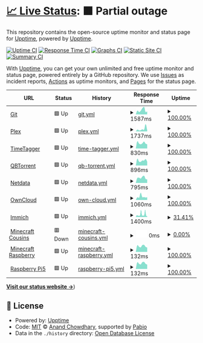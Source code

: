 # [📈 Live Status](https://appellet.github.io): <!--live status--> **🟧 Partial outage**

This repository contains the open-source uptime monitor and status page for [Upptime](https://upptime.js.org), powered by [Upptime](https://github.com/upptime/upptime).

[![Uptime CI](https://github.com/appellet/upptime/workflows/Uptime%20CI/badge.svg)](https://github.com/appellet/upptime/actions?query=workflow%3A%22Uptime+CI%22)
[![Response Time CI](https://github.com/appellet/upptime/workflows/Response%20Time%20CI/badge.svg)](https://github.com/appellet/upptime/actions?query=workflow%3A%22Response+Time+CI%22)
[![Graphs CI](https://github.com/appellet/upptime/workflows/Graphs%20CI/badge.svg)](https://github.com/appellet/upptime/actions?query=workflow%3A%22Graphs+CI%22)
[![Static Site CI](https://github.com/appellet/upptime/workflows/Static%20Site%20CI/badge.svg)](https://github.com/appellet/upptime/actions?query=workflow%3A%22Static+Site+CI%22)
[![Summary CI](https://github.com/appellet/upptime/workflows/Summary%20CI/badge.svg)](https://github.com/appellet/upptime/actions?query=workflow%3A%22Summary+CI%22)

With [Upptime](https://upptime.js.org), you can get your own unlimited and free uptime monitor and status page, powered entirely by a GitHub repository. We use [Issues](https://github.com/upptime/upptime/issues) as incident reports, [Actions](https://github.com/appellet/upptime/actions) as uptime monitors, and [Pages](https://status.tibiscuit.ch) for the status page.

<!--start: status pages-->
<!-- This summary is generated by Upptime (https://github.com/upptime/upptime) -->
<!-- Do not edit this manually, your changes will be overwritten -->
<!-- prettier-ignore -->
| URL | Status | History | Response Time | Uptime |
| --- | ------ | ------- | ------------- | ------ |
| <img alt="" src="https://icons.duckduckgo.com/ip3/git.tibiscuit.ch.ico" height="13"> [Git](https://git.tibiscuit.ch/) | 🟩 Up | [git.yml](https://github.com/appellet/upptime/commits/HEAD/history/git.yml) | <details><summary><img alt="Response time graph" src="./graphs/git/response-time-week.png" height="20"> 1587ms</summary><br><a href="https://status.tibiscuit.ch/history/git"><img alt="Response time 962" src="https://img.shields.io/endpoint?url=https%3A%2F%2Fraw.githubusercontent.com%2Fappellet%2Fupptime%2FHEAD%2Fapi%2Fgit%2Fresponse-time.json"></a><br><a href="https://status.tibiscuit.ch/history/git"><img alt="24-hour response time 1121" src="https://img.shields.io/endpoint?url=https%3A%2F%2Fraw.githubusercontent.com%2Fappellet%2Fupptime%2FHEAD%2Fapi%2Fgit%2Fresponse-time-day.json"></a><br><a href="https://status.tibiscuit.ch/history/git"><img alt="7-day response time 1587" src="https://img.shields.io/endpoint?url=https%3A%2F%2Fraw.githubusercontent.com%2Fappellet%2Fupptime%2FHEAD%2Fapi%2Fgit%2Fresponse-time-week.json"></a><br><a href="https://status.tibiscuit.ch/history/git"><img alt="30-day response time 1308" src="https://img.shields.io/endpoint?url=https%3A%2F%2Fraw.githubusercontent.com%2Fappellet%2Fupptime%2FHEAD%2Fapi%2Fgit%2Fresponse-time-month.json"></a><br><a href="https://status.tibiscuit.ch/history/git"><img alt="1-year response time 962" src="https://img.shields.io/endpoint?url=https%3A%2F%2Fraw.githubusercontent.com%2Fappellet%2Fupptime%2FHEAD%2Fapi%2Fgit%2Fresponse-time-year.json"></a></details> | <details><summary><a href="https://status.tibiscuit.ch/history/git">100.00%</a></summary><a href="https://status.tibiscuit.ch/history/git"><img alt="All-time uptime 98.21%" src="https://img.shields.io/endpoint?url=https%3A%2F%2Fraw.githubusercontent.com%2Fappellet%2Fupptime%2FHEAD%2Fapi%2Fgit%2Fuptime.json"></a><br><a href="https://status.tibiscuit.ch/history/git"><img alt="24-hour uptime 100.00%" src="https://img.shields.io/endpoint?url=https%3A%2F%2Fraw.githubusercontent.com%2Fappellet%2Fupptime%2FHEAD%2Fapi%2Fgit%2Fuptime-day.json"></a><br><a href="https://status.tibiscuit.ch/history/git"><img alt="7-day uptime 100.00%" src="https://img.shields.io/endpoint?url=https%3A%2F%2Fraw.githubusercontent.com%2Fappellet%2Fupptime%2FHEAD%2Fapi%2Fgit%2Fuptime-week.json"></a><br><a href="https://status.tibiscuit.ch/history/git"><img alt="30-day uptime 99.93%" src="https://img.shields.io/endpoint?url=https%3A%2F%2Fraw.githubusercontent.com%2Fappellet%2Fupptime%2FHEAD%2Fapi%2Fgit%2Fuptime-month.json"></a><br><a href="https://status.tibiscuit.ch/history/git"><img alt="1-year uptime 98.21%" src="https://img.shields.io/endpoint?url=https%3A%2F%2Fraw.githubusercontent.com%2Fappellet%2Fupptime%2FHEAD%2Fapi%2Fgit%2Fuptime-year.json"></a></details>
| <img alt="" src="https://icons.duckduckgo.com/ip3/plex.tibiscuit.ch.ico" height="13"> [Plex](https://plex.tibiscuit.ch/web/index.html) | 🟩 Up | [plex.yml](https://github.com/appellet/upptime/commits/HEAD/history/plex.yml) | <details><summary><img alt="Response time graph" src="./graphs/plex/response-time-week.png" height="20"> 1737ms</summary><br><a href="https://status.tibiscuit.ch/history/plex"><img alt="Response time 945" src="https://img.shields.io/endpoint?url=https%3A%2F%2Fraw.githubusercontent.com%2Fappellet%2Fupptime%2FHEAD%2Fapi%2Fplex%2Fresponse-time.json"></a><br><a href="https://status.tibiscuit.ch/history/plex"><img alt="24-hour response time 801" src="https://img.shields.io/endpoint?url=https%3A%2F%2Fraw.githubusercontent.com%2Fappellet%2Fupptime%2FHEAD%2Fapi%2Fplex%2Fresponse-time-day.json"></a><br><a href="https://status.tibiscuit.ch/history/plex"><img alt="7-day response time 1737" src="https://img.shields.io/endpoint?url=https%3A%2F%2Fraw.githubusercontent.com%2Fappellet%2Fupptime%2FHEAD%2Fapi%2Fplex%2Fresponse-time-week.json"></a><br><a href="https://status.tibiscuit.ch/history/plex"><img alt="30-day response time 1064" src="https://img.shields.io/endpoint?url=https%3A%2F%2Fraw.githubusercontent.com%2Fappellet%2Fupptime%2FHEAD%2Fapi%2Fplex%2Fresponse-time-month.json"></a><br><a href="https://status.tibiscuit.ch/history/plex"><img alt="1-year response time 945" src="https://img.shields.io/endpoint?url=https%3A%2F%2Fraw.githubusercontent.com%2Fappellet%2Fupptime%2FHEAD%2Fapi%2Fplex%2Fresponse-time-year.json"></a></details> | <details><summary><a href="https://status.tibiscuit.ch/history/plex">100.00%</a></summary><a href="https://status.tibiscuit.ch/history/plex"><img alt="All-time uptime 99.61%" src="https://img.shields.io/endpoint?url=https%3A%2F%2Fraw.githubusercontent.com%2Fappellet%2Fupptime%2FHEAD%2Fapi%2Fplex%2Fuptime.json"></a><br><a href="https://status.tibiscuit.ch/history/plex"><img alt="24-hour uptime 100.00%" src="https://img.shields.io/endpoint?url=https%3A%2F%2Fraw.githubusercontent.com%2Fappellet%2Fupptime%2FHEAD%2Fapi%2Fplex%2Fuptime-day.json"></a><br><a href="https://status.tibiscuit.ch/history/plex"><img alt="7-day uptime 100.00%" src="https://img.shields.io/endpoint?url=https%3A%2F%2Fraw.githubusercontent.com%2Fappellet%2Fupptime%2FHEAD%2Fapi%2Fplex%2Fuptime-week.json"></a><br><a href="https://status.tibiscuit.ch/history/plex"><img alt="30-day uptime 99.93%" src="https://img.shields.io/endpoint?url=https%3A%2F%2Fraw.githubusercontent.com%2Fappellet%2Fupptime%2FHEAD%2Fapi%2Fplex%2Fuptime-month.json"></a><br><a href="https://status.tibiscuit.ch/history/plex"><img alt="1-year uptime 99.61%" src="https://img.shields.io/endpoint?url=https%3A%2F%2Fraw.githubusercontent.com%2Fappellet%2Fupptime%2FHEAD%2Fapi%2Fplex%2Fuptime-year.json"></a></details>
| <img alt="" src="https://icons.duckduckgo.com/ip3/tagger.tibiscuit.ch.ico" height="13"> [TimeTagger](https://tagger.tibiscuit.ch/) | 🟩 Up | [time-tagger.yml](https://github.com/appellet/upptime/commits/HEAD/history/time-tagger.yml) | <details><summary><img alt="Response time graph" src="./graphs/time-tagger/response-time-week.png" height="20"> 830ms</summary><br><a href="https://status.tibiscuit.ch/history/time-tagger"><img alt="Response time 913" src="https://img.shields.io/endpoint?url=https%3A%2F%2Fraw.githubusercontent.com%2Fappellet%2Fupptime%2FHEAD%2Fapi%2Ftime-tagger%2Fresponse-time.json"></a><br><a href="https://status.tibiscuit.ch/history/time-tagger"><img alt="24-hour response time 657" src="https://img.shields.io/endpoint?url=https%3A%2F%2Fraw.githubusercontent.com%2Fappellet%2Fupptime%2FHEAD%2Fapi%2Ftime-tagger%2Fresponse-time-day.json"></a><br><a href="https://status.tibiscuit.ch/history/time-tagger"><img alt="7-day response time 830" src="https://img.shields.io/endpoint?url=https%3A%2F%2Fraw.githubusercontent.com%2Fappellet%2Fupptime%2FHEAD%2Fapi%2Ftime-tagger%2Fresponse-time-week.json"></a><br><a href="https://status.tibiscuit.ch/history/time-tagger"><img alt="30-day response time 1216" src="https://img.shields.io/endpoint?url=https%3A%2F%2Fraw.githubusercontent.com%2Fappellet%2Fupptime%2FHEAD%2Fapi%2Ftime-tagger%2Fresponse-time-month.json"></a><br><a href="https://status.tibiscuit.ch/history/time-tagger"><img alt="1-year response time 913" src="https://img.shields.io/endpoint?url=https%3A%2F%2Fraw.githubusercontent.com%2Fappellet%2Fupptime%2FHEAD%2Fapi%2Ftime-tagger%2Fresponse-time-year.json"></a></details> | <details><summary><a href="https://status.tibiscuit.ch/history/time-tagger">100.00%</a></summary><a href="https://status.tibiscuit.ch/history/time-tagger"><img alt="All-time uptime 99.47%" src="https://img.shields.io/endpoint?url=https%3A%2F%2Fraw.githubusercontent.com%2Fappellet%2Fupptime%2FHEAD%2Fapi%2Ftime-tagger%2Fuptime.json"></a><br><a href="https://status.tibiscuit.ch/history/time-tagger"><img alt="24-hour uptime 100.00%" src="https://img.shields.io/endpoint?url=https%3A%2F%2Fraw.githubusercontent.com%2Fappellet%2Fupptime%2FHEAD%2Fapi%2Ftime-tagger%2Fuptime-day.json"></a><br><a href="https://status.tibiscuit.ch/history/time-tagger"><img alt="7-day uptime 100.00%" src="https://img.shields.io/endpoint?url=https%3A%2F%2Fraw.githubusercontent.com%2Fappellet%2Fupptime%2FHEAD%2Fapi%2Ftime-tagger%2Fuptime-week.json"></a><br><a href="https://status.tibiscuit.ch/history/time-tagger"><img alt="30-day uptime 99.97%" src="https://img.shields.io/endpoint?url=https%3A%2F%2Fraw.githubusercontent.com%2Fappellet%2Fupptime%2FHEAD%2Fapi%2Ftime-tagger%2Fuptime-month.json"></a><br><a href="https://status.tibiscuit.ch/history/time-tagger"><img alt="1-year uptime 99.47%" src="https://img.shields.io/endpoint?url=https%3A%2F%2Fraw.githubusercontent.com%2Fappellet%2Fupptime%2FHEAD%2Fapi%2Ftime-tagger%2Fuptime-year.json"></a></details>
| <img alt="" src="https://icons.duckduckgo.com/ip3/qbt.tibiscuit.ch.ico" height="13"> [QBTorrent](https://qbt.tibiscuit.ch/) | 🟩 Up | [qb-torrent.yml](https://github.com/appellet/upptime/commits/HEAD/history/qb-torrent.yml) | <details><summary><img alt="Response time graph" src="./graphs/qb-torrent/response-time-week.png" height="20"> 896ms</summary><br><a href="https://status.tibiscuit.ch/history/qb-torrent"><img alt="Response time 764" src="https://img.shields.io/endpoint?url=https%3A%2F%2Fraw.githubusercontent.com%2Fappellet%2Fupptime%2FHEAD%2Fapi%2Fqb-torrent%2Fresponse-time.json"></a><br><a href="https://status.tibiscuit.ch/history/qb-torrent"><img alt="24-hour response time 699" src="https://img.shields.io/endpoint?url=https%3A%2F%2Fraw.githubusercontent.com%2Fappellet%2Fupptime%2FHEAD%2Fapi%2Fqb-torrent%2Fresponse-time-day.json"></a><br><a href="https://status.tibiscuit.ch/history/qb-torrent"><img alt="7-day response time 896" src="https://img.shields.io/endpoint?url=https%3A%2F%2Fraw.githubusercontent.com%2Fappellet%2Fupptime%2FHEAD%2Fapi%2Fqb-torrent%2Fresponse-time-week.json"></a><br><a href="https://status.tibiscuit.ch/history/qb-torrent"><img alt="30-day response time 949" src="https://img.shields.io/endpoint?url=https%3A%2F%2Fraw.githubusercontent.com%2Fappellet%2Fupptime%2FHEAD%2Fapi%2Fqb-torrent%2Fresponse-time-month.json"></a><br><a href="https://status.tibiscuit.ch/history/qb-torrent"><img alt="1-year response time 764" src="https://img.shields.io/endpoint?url=https%3A%2F%2Fraw.githubusercontent.com%2Fappellet%2Fupptime%2FHEAD%2Fapi%2Fqb-torrent%2Fresponse-time-year.json"></a></details> | <details><summary><a href="https://status.tibiscuit.ch/history/qb-torrent">100.00%</a></summary><a href="https://status.tibiscuit.ch/history/qb-torrent"><img alt="All-time uptime 99.61%" src="https://img.shields.io/endpoint?url=https%3A%2F%2Fraw.githubusercontent.com%2Fappellet%2Fupptime%2FHEAD%2Fapi%2Fqb-torrent%2Fuptime.json"></a><br><a href="https://status.tibiscuit.ch/history/qb-torrent"><img alt="24-hour uptime 100.00%" src="https://img.shields.io/endpoint?url=https%3A%2F%2Fraw.githubusercontent.com%2Fappellet%2Fupptime%2FHEAD%2Fapi%2Fqb-torrent%2Fuptime-day.json"></a><br><a href="https://status.tibiscuit.ch/history/qb-torrent"><img alt="7-day uptime 100.00%" src="https://img.shields.io/endpoint?url=https%3A%2F%2Fraw.githubusercontent.com%2Fappellet%2Fupptime%2FHEAD%2Fapi%2Fqb-torrent%2Fuptime-week.json"></a><br><a href="https://status.tibiscuit.ch/history/qb-torrent"><img alt="30-day uptime 99.95%" src="https://img.shields.io/endpoint?url=https%3A%2F%2Fraw.githubusercontent.com%2Fappellet%2Fupptime%2FHEAD%2Fapi%2Fqb-torrent%2Fuptime-month.json"></a><br><a href="https://status.tibiscuit.ch/history/qb-torrent"><img alt="1-year uptime 99.61%" src="https://img.shields.io/endpoint?url=https%3A%2F%2Fraw.githubusercontent.com%2Fappellet%2Fupptime%2FHEAD%2Fapi%2Fqb-torrent%2Fuptime-year.json"></a></details>
| <img alt="" src="https://icons.duckduckgo.com/ip3/netdata.tibiscuit.ch.ico" height="13"> [Netdata](https://netdata.tibiscuit.ch) | 🟩 Up | [netdata.yml](https://github.com/appellet/upptime/commits/HEAD/history/netdata.yml) | <details><summary><img alt="Response time graph" src="./graphs/netdata/response-time-week.png" height="20"> 795ms</summary><br><a href="https://status.tibiscuit.ch/history/netdata"><img alt="Response time 1014" src="https://img.shields.io/endpoint?url=https%3A%2F%2Fraw.githubusercontent.com%2Fappellet%2Fupptime%2FHEAD%2Fapi%2Fnetdata%2Fresponse-time.json"></a><br><a href="https://status.tibiscuit.ch/history/netdata"><img alt="24-hour response time 543" src="https://img.shields.io/endpoint?url=https%3A%2F%2Fraw.githubusercontent.com%2Fappellet%2Fupptime%2FHEAD%2Fapi%2Fnetdata%2Fresponse-time-day.json"></a><br><a href="https://status.tibiscuit.ch/history/netdata"><img alt="7-day response time 795" src="https://img.shields.io/endpoint?url=https%3A%2F%2Fraw.githubusercontent.com%2Fappellet%2Fupptime%2FHEAD%2Fapi%2Fnetdata%2Fresponse-time-week.json"></a><br><a href="https://status.tibiscuit.ch/history/netdata"><img alt="30-day response time 975" src="https://img.shields.io/endpoint?url=https%3A%2F%2Fraw.githubusercontent.com%2Fappellet%2Fupptime%2FHEAD%2Fapi%2Fnetdata%2Fresponse-time-month.json"></a><br><a href="https://status.tibiscuit.ch/history/netdata"><img alt="1-year response time 1014" src="https://img.shields.io/endpoint?url=https%3A%2F%2Fraw.githubusercontent.com%2Fappellet%2Fupptime%2FHEAD%2Fapi%2Fnetdata%2Fresponse-time-year.json"></a></details> | <details><summary><a href="https://status.tibiscuit.ch/history/netdata">100.00%</a></summary><a href="https://status.tibiscuit.ch/history/netdata"><img alt="All-time uptime 99.97%" src="https://img.shields.io/endpoint?url=https%3A%2F%2Fraw.githubusercontent.com%2Fappellet%2Fupptime%2FHEAD%2Fapi%2Fnetdata%2Fuptime.json"></a><br><a href="https://status.tibiscuit.ch/history/netdata"><img alt="24-hour uptime 100.00%" src="https://img.shields.io/endpoint?url=https%3A%2F%2Fraw.githubusercontent.com%2Fappellet%2Fupptime%2FHEAD%2Fapi%2Fnetdata%2Fuptime-day.json"></a><br><a href="https://status.tibiscuit.ch/history/netdata"><img alt="7-day uptime 100.00%" src="https://img.shields.io/endpoint?url=https%3A%2F%2Fraw.githubusercontent.com%2Fappellet%2Fupptime%2FHEAD%2Fapi%2Fnetdata%2Fuptime-week.json"></a><br><a href="https://status.tibiscuit.ch/history/netdata"><img alt="30-day uptime 99.97%" src="https://img.shields.io/endpoint?url=https%3A%2F%2Fraw.githubusercontent.com%2Fappellet%2Fupptime%2FHEAD%2Fapi%2Fnetdata%2Fuptime-month.json"></a><br><a href="https://status.tibiscuit.ch/history/netdata"><img alt="1-year uptime 99.97%" src="https://img.shields.io/endpoint?url=https%3A%2F%2Fraw.githubusercontent.com%2Fappellet%2Fupptime%2FHEAD%2Fapi%2Fnetdata%2Fuptime-year.json"></a></details>
| <img alt="" src="https://icons.duckduckgo.com/ip3/cloud.tibiscuit.ch.ico" height="13"> [OwnCloud](https://cloud.tibiscuit.ch) | 🟩 Up | [own-cloud.yml](https://github.com/appellet/upptime/commits/HEAD/history/own-cloud.yml) | <details><summary><img alt="Response time graph" src="./graphs/own-cloud/response-time-week.png" height="20"> 1060ms</summary><br><a href="https://status.tibiscuit.ch/history/own-cloud"><img alt="Response time 1078" src="https://img.shields.io/endpoint?url=https%3A%2F%2Fraw.githubusercontent.com%2Fappellet%2Fupptime%2FHEAD%2Fapi%2Fown-cloud%2Fresponse-time.json"></a><br><a href="https://status.tibiscuit.ch/history/own-cloud"><img alt="24-hour response time 889" src="https://img.shields.io/endpoint?url=https%3A%2F%2Fraw.githubusercontent.com%2Fappellet%2Fupptime%2FHEAD%2Fapi%2Fown-cloud%2Fresponse-time-day.json"></a><br><a href="https://status.tibiscuit.ch/history/own-cloud"><img alt="7-day response time 1060" src="https://img.shields.io/endpoint?url=https%3A%2F%2Fraw.githubusercontent.com%2Fappellet%2Fupptime%2FHEAD%2Fapi%2Fown-cloud%2Fresponse-time-week.json"></a><br><a href="https://status.tibiscuit.ch/history/own-cloud"><img alt="30-day response time 1078" src="https://img.shields.io/endpoint?url=https%3A%2F%2Fraw.githubusercontent.com%2Fappellet%2Fupptime%2FHEAD%2Fapi%2Fown-cloud%2Fresponse-time-month.json"></a><br><a href="https://status.tibiscuit.ch/history/own-cloud"><img alt="1-year response time 1078" src="https://img.shields.io/endpoint?url=https%3A%2F%2Fraw.githubusercontent.com%2Fappellet%2Fupptime%2FHEAD%2Fapi%2Fown-cloud%2Fresponse-time-year.json"></a></details> | <details><summary><a href="https://status.tibiscuit.ch/history/own-cloud">100.00%</a></summary><a href="https://status.tibiscuit.ch/history/own-cloud"><img alt="All-time uptime 99.97%" src="https://img.shields.io/endpoint?url=https%3A%2F%2Fraw.githubusercontent.com%2Fappellet%2Fupptime%2FHEAD%2Fapi%2Fown-cloud%2Fuptime.json"></a><br><a href="https://status.tibiscuit.ch/history/own-cloud"><img alt="24-hour uptime 100.00%" src="https://img.shields.io/endpoint?url=https%3A%2F%2Fraw.githubusercontent.com%2Fappellet%2Fupptime%2FHEAD%2Fapi%2Fown-cloud%2Fuptime-day.json"></a><br><a href="https://status.tibiscuit.ch/history/own-cloud"><img alt="7-day uptime 100.00%" src="https://img.shields.io/endpoint?url=https%3A%2F%2Fraw.githubusercontent.com%2Fappellet%2Fupptime%2FHEAD%2Fapi%2Fown-cloud%2Fuptime-week.json"></a><br><a href="https://status.tibiscuit.ch/history/own-cloud"><img alt="30-day uptime 99.97%" src="https://img.shields.io/endpoint?url=https%3A%2F%2Fraw.githubusercontent.com%2Fappellet%2Fupptime%2FHEAD%2Fapi%2Fown-cloud%2Fuptime-month.json"></a><br><a href="https://status.tibiscuit.ch/history/own-cloud"><img alt="1-year uptime 99.97%" src="https://img.shields.io/endpoint?url=https%3A%2F%2Fraw.githubusercontent.com%2Fappellet%2Fupptime%2FHEAD%2Fapi%2Fown-cloud%2Fuptime-year.json"></a></details>
| <img alt="" src="https://icons.duckduckgo.com/ip3/img.tibiscuit.ch.ico" height="13"> [Immich](https://img.tibiscuit.ch) | 🟩 Up | [immich.yml](https://github.com/appellet/upptime/commits/HEAD/history/immich.yml) | <details><summary><img alt="Response time graph" src="./graphs/immich/response-time-week.png" height="20"> 1400ms</summary><br><a href="https://status.tibiscuit.ch/history/immich"><img alt="Response time 760" src="https://img.shields.io/endpoint?url=https%3A%2F%2Fraw.githubusercontent.com%2Fappellet%2Fupptime%2FHEAD%2Fapi%2Fimmich%2Fresponse-time.json"></a><br><a href="https://status.tibiscuit.ch/history/immich"><img alt="24-hour response time 1823" src="https://img.shields.io/endpoint?url=https%3A%2F%2Fraw.githubusercontent.com%2Fappellet%2Fupptime%2FHEAD%2Fapi%2Fimmich%2Fresponse-time-day.json"></a><br><a href="https://status.tibiscuit.ch/history/immich"><img alt="7-day response time 1400" src="https://img.shields.io/endpoint?url=https%3A%2F%2Fraw.githubusercontent.com%2Fappellet%2Fupptime%2FHEAD%2Fapi%2Fimmich%2Fresponse-time-week.json"></a><br><a href="https://status.tibiscuit.ch/history/immich"><img alt="30-day response time 760" src="https://img.shields.io/endpoint?url=https%3A%2F%2Fraw.githubusercontent.com%2Fappellet%2Fupptime%2FHEAD%2Fapi%2Fimmich%2Fresponse-time-month.json"></a><br><a href="https://status.tibiscuit.ch/history/immich"><img alt="1-year response time 760" src="https://img.shields.io/endpoint?url=https%3A%2F%2Fraw.githubusercontent.com%2Fappellet%2Fupptime%2FHEAD%2Fapi%2Fimmich%2Fresponse-time-year.json"></a></details> | <details><summary><a href="https://status.tibiscuit.ch/history/immich">31.41%</a></summary><a href="https://status.tibiscuit.ch/history/immich"><img alt="All-time uptime 60.51%" src="https://img.shields.io/endpoint?url=https%3A%2F%2Fraw.githubusercontent.com%2Fappellet%2Fupptime%2FHEAD%2Fapi%2Fimmich%2Fuptime.json"></a><br><a href="https://status.tibiscuit.ch/history/immich"><img alt="24-hour uptime 99.23%" src="https://img.shields.io/endpoint?url=https%3A%2F%2Fraw.githubusercontent.com%2Fappellet%2Fupptime%2FHEAD%2Fapi%2Fimmich%2Fuptime-day.json"></a><br><a href="https://status.tibiscuit.ch/history/immich"><img alt="7-day uptime 31.41%" src="https://img.shields.io/endpoint?url=https%3A%2F%2Fraw.githubusercontent.com%2Fappellet%2Fupptime%2FHEAD%2Fapi%2Fimmich%2Fuptime-week.json"></a><br><a href="https://status.tibiscuit.ch/history/immich"><img alt="30-day uptime 60.51%" src="https://img.shields.io/endpoint?url=https%3A%2F%2Fraw.githubusercontent.com%2Fappellet%2Fupptime%2FHEAD%2Fapi%2Fimmich%2Fuptime-month.json"></a><br><a href="https://status.tibiscuit.ch/history/immich"><img alt="1-year uptime 60.51%" src="https://img.shields.io/endpoint?url=https%3A%2F%2Fraw.githubusercontent.com%2Fappellet%2Fupptime%2FHEAD%2Fapi%2Fimmich%2Fuptime-year.json"></a></details>
| <img alt="" src="https://icons.duckduckgo.com/ip3/null.ico" height="13"> [Minecraft Cousins](cousins.tibiscuit.ch) | 🟥 Down | [minecraft-cousins.yml](https://github.com/appellet/upptime/commits/HEAD/history/minecraft-cousins.yml) | <details><summary><img alt="Response time graph" src="./graphs/minecraft-cousins/response-time-week.png" height="20"> 0ms</summary><br><a href="https://status.tibiscuit.ch/history/minecraft-cousins"><img alt="Response time 123" src="https://img.shields.io/endpoint?url=https%3A%2F%2Fraw.githubusercontent.com%2Fappellet%2Fupptime%2FHEAD%2Fapi%2Fminecraft-cousins%2Fresponse-time.json"></a><br><a href="https://status.tibiscuit.ch/history/minecraft-cousins"><img alt="24-hour response time 0" src="https://img.shields.io/endpoint?url=https%3A%2F%2Fraw.githubusercontent.com%2Fappellet%2Fupptime%2FHEAD%2Fapi%2Fminecraft-cousins%2Fresponse-time-day.json"></a><br><a href="https://status.tibiscuit.ch/history/minecraft-cousins"><img alt="7-day response time 0" src="https://img.shields.io/endpoint?url=https%3A%2F%2Fraw.githubusercontent.com%2Fappellet%2Fupptime%2FHEAD%2Fapi%2Fminecraft-cousins%2Fresponse-time-week.json"></a><br><a href="https://status.tibiscuit.ch/history/minecraft-cousins"><img alt="30-day response time 126" src="https://img.shields.io/endpoint?url=https%3A%2F%2Fraw.githubusercontent.com%2Fappellet%2Fupptime%2FHEAD%2Fapi%2Fminecraft-cousins%2Fresponse-time-month.json"></a><br><a href="https://status.tibiscuit.ch/history/minecraft-cousins"><img alt="1-year response time 123" src="https://img.shields.io/endpoint?url=https%3A%2F%2Fraw.githubusercontent.com%2Fappellet%2Fupptime%2FHEAD%2Fapi%2Fminecraft-cousins%2Fresponse-time-year.json"></a></details> | <details><summary><a href="https://status.tibiscuit.ch/history/minecraft-cousins">0.00%</a></summary><a href="https://status.tibiscuit.ch/history/minecraft-cousins"><img alt="All-time uptime 73.10%" src="https://img.shields.io/endpoint?url=https%3A%2F%2Fraw.githubusercontent.com%2Fappellet%2Fupptime%2FHEAD%2Fapi%2Fminecraft-cousins%2Fuptime.json"></a><br><a href="https://status.tibiscuit.ch/history/minecraft-cousins"><img alt="24-hour uptime 0.00%" src="https://img.shields.io/endpoint?url=https%3A%2F%2Fraw.githubusercontent.com%2Fappellet%2Fupptime%2FHEAD%2Fapi%2Fminecraft-cousins%2Fuptime-day.json"></a><br><a href="https://status.tibiscuit.ch/history/minecraft-cousins"><img alt="7-day uptime 0.00%" src="https://img.shields.io/endpoint?url=https%3A%2F%2Fraw.githubusercontent.com%2Fappellet%2Fupptime%2FHEAD%2Fapi%2Fminecraft-cousins%2Fuptime-week.json"></a><br><a href="https://status.tibiscuit.ch/history/minecraft-cousins"><img alt="30-day uptime 3.95%" src="https://img.shields.io/endpoint?url=https%3A%2F%2Fraw.githubusercontent.com%2Fappellet%2Fupptime%2FHEAD%2Fapi%2Fminecraft-cousins%2Fuptime-month.json"></a><br><a href="https://status.tibiscuit.ch/history/minecraft-cousins"><img alt="1-year uptime 73.10%" src="https://img.shields.io/endpoint?url=https%3A%2F%2Fraw.githubusercontent.com%2Fappellet%2Fupptime%2FHEAD%2Fapi%2Fminecraft-cousins%2Fuptime-year.json"></a></details>
| <img alt="" src="https://icons.duckduckgo.com/ip3/null.ico" height="13"> [Minecraft Raspberry](mc.tibiscuit.ch) | 🟩 Up | [minecraft-raspberry.yml](https://github.com/appellet/upptime/commits/HEAD/history/minecraft-raspberry.yml) | <details><summary><img alt="Response time graph" src="./graphs/minecraft-raspberry/response-time-week.png" height="20"> 132ms</summary><br><a href="https://status.tibiscuit.ch/history/minecraft-raspberry"><img alt="Response time 124" src="https://img.shields.io/endpoint?url=https%3A%2F%2Fraw.githubusercontent.com%2Fappellet%2Fupptime%2FHEAD%2Fapi%2Fminecraft-raspberry%2Fresponse-time.json"></a><br><a href="https://status.tibiscuit.ch/history/minecraft-raspberry"><img alt="24-hour response time 101" src="https://img.shields.io/endpoint?url=https%3A%2F%2Fraw.githubusercontent.com%2Fappellet%2Fupptime%2FHEAD%2Fapi%2Fminecraft-raspberry%2Fresponse-time-day.json"></a><br><a href="https://status.tibiscuit.ch/history/minecraft-raspberry"><img alt="7-day response time 132" src="https://img.shields.io/endpoint?url=https%3A%2F%2Fraw.githubusercontent.com%2Fappellet%2Fupptime%2FHEAD%2Fapi%2Fminecraft-raspberry%2Fresponse-time-week.json"></a><br><a href="https://status.tibiscuit.ch/history/minecraft-raspberry"><img alt="30-day response time 130" src="https://img.shields.io/endpoint?url=https%3A%2F%2Fraw.githubusercontent.com%2Fappellet%2Fupptime%2FHEAD%2Fapi%2Fminecraft-raspberry%2Fresponse-time-month.json"></a><br><a href="https://status.tibiscuit.ch/history/minecraft-raspberry"><img alt="1-year response time 124" src="https://img.shields.io/endpoint?url=https%3A%2F%2Fraw.githubusercontent.com%2Fappellet%2Fupptime%2FHEAD%2Fapi%2Fminecraft-raspberry%2Fresponse-time-year.json"></a></details> | <details><summary><a href="https://status.tibiscuit.ch/history/minecraft-raspberry">100.00%</a></summary><a href="https://status.tibiscuit.ch/history/minecraft-raspberry"><img alt="All-time uptime 99.73%" src="https://img.shields.io/endpoint?url=https%3A%2F%2Fraw.githubusercontent.com%2Fappellet%2Fupptime%2FHEAD%2Fapi%2Fminecraft-raspberry%2Fuptime.json"></a><br><a href="https://status.tibiscuit.ch/history/minecraft-raspberry"><img alt="24-hour uptime 100.00%" src="https://img.shields.io/endpoint?url=https%3A%2F%2Fraw.githubusercontent.com%2Fappellet%2Fupptime%2FHEAD%2Fapi%2Fminecraft-raspberry%2Fuptime-day.json"></a><br><a href="https://status.tibiscuit.ch/history/minecraft-raspberry"><img alt="7-day uptime 100.00%" src="https://img.shields.io/endpoint?url=https%3A%2F%2Fraw.githubusercontent.com%2Fappellet%2Fupptime%2FHEAD%2Fapi%2Fminecraft-raspberry%2Fuptime-week.json"></a><br><a href="https://status.tibiscuit.ch/history/minecraft-raspberry"><img alt="30-day uptime 99.47%" src="https://img.shields.io/endpoint?url=https%3A%2F%2Fraw.githubusercontent.com%2Fappellet%2Fupptime%2FHEAD%2Fapi%2Fminecraft-raspberry%2Fuptime-month.json"></a><br><a href="https://status.tibiscuit.ch/history/minecraft-raspberry"><img alt="1-year uptime 99.73%" src="https://img.shields.io/endpoint?url=https%3A%2F%2Fraw.githubusercontent.com%2Fappellet%2Fupptime%2FHEAD%2Fapi%2Fminecraft-raspberry%2Fuptime-year.json"></a></details>
| <img alt="" src="https://icons.duckduckgo.com/ip3/null.ico" height="13"> [Raspberry Pi5](45.147.97.90) | 🟩 Up | [raspberry-pi5.yml](https://github.com/appellet/upptime/commits/HEAD/history/raspberry-pi5.yml) | <details><summary><img alt="Response time graph" src="./graphs/raspberry-pi5/response-time-week.png" height="20"> 132ms</summary><br><a href="https://status.tibiscuit.ch/history/raspberry-pi5"><img alt="Response time 125" src="https://img.shields.io/endpoint?url=https%3A%2F%2Fraw.githubusercontent.com%2Fappellet%2Fupptime%2FHEAD%2Fapi%2Fraspberry-pi5%2Fresponse-time.json"></a><br><a href="https://status.tibiscuit.ch/history/raspberry-pi5"><img alt="24-hour response time 101" src="https://img.shields.io/endpoint?url=https%3A%2F%2Fraw.githubusercontent.com%2Fappellet%2Fupptime%2FHEAD%2Fapi%2Fraspberry-pi5%2Fresponse-time-day.json"></a><br><a href="https://status.tibiscuit.ch/history/raspberry-pi5"><img alt="7-day response time 132" src="https://img.shields.io/endpoint?url=https%3A%2F%2Fraw.githubusercontent.com%2Fappellet%2Fupptime%2FHEAD%2Fapi%2Fraspberry-pi5%2Fresponse-time-week.json"></a><br><a href="https://status.tibiscuit.ch/history/raspberry-pi5"><img alt="30-day response time 131" src="https://img.shields.io/endpoint?url=https%3A%2F%2Fraw.githubusercontent.com%2Fappellet%2Fupptime%2FHEAD%2Fapi%2Fraspberry-pi5%2Fresponse-time-month.json"></a><br><a href="https://status.tibiscuit.ch/history/raspberry-pi5"><img alt="1-year response time 125" src="https://img.shields.io/endpoint?url=https%3A%2F%2Fraw.githubusercontent.com%2Fappellet%2Fupptime%2FHEAD%2Fapi%2Fraspberry-pi5%2Fresponse-time-year.json"></a></details> | <details><summary><a href="https://status.tibiscuit.ch/history/raspberry-pi5">100.00%</a></summary><a href="https://status.tibiscuit.ch/history/raspberry-pi5"><img alt="All-time uptime 99.76%" src="https://img.shields.io/endpoint?url=https%3A%2F%2Fraw.githubusercontent.com%2Fappellet%2Fupptime%2FHEAD%2Fapi%2Fraspberry-pi5%2Fuptime.json"></a><br><a href="https://status.tibiscuit.ch/history/raspberry-pi5"><img alt="24-hour uptime 100.00%" src="https://img.shields.io/endpoint?url=https%3A%2F%2Fraw.githubusercontent.com%2Fappellet%2Fupptime%2FHEAD%2Fapi%2Fraspberry-pi5%2Fuptime-day.json"></a><br><a href="https://status.tibiscuit.ch/history/raspberry-pi5"><img alt="7-day uptime 100.00%" src="https://img.shields.io/endpoint?url=https%3A%2F%2Fraw.githubusercontent.com%2Fappellet%2Fupptime%2FHEAD%2Fapi%2Fraspberry-pi5%2Fuptime-week.json"></a><br><a href="https://status.tibiscuit.ch/history/raspberry-pi5"><img alt="30-day uptime 99.48%" src="https://img.shields.io/endpoint?url=https%3A%2F%2Fraw.githubusercontent.com%2Fappellet%2Fupptime%2FHEAD%2Fapi%2Fraspberry-pi5%2Fuptime-month.json"></a><br><a href="https://status.tibiscuit.ch/history/raspberry-pi5"><img alt="1-year uptime 99.76%" src="https://img.shields.io/endpoint?url=https%3A%2F%2Fraw.githubusercontent.com%2Fappellet%2Fupptime%2FHEAD%2Fapi%2Fraspberry-pi5%2Fuptime-year.json"></a></details>

<!--end: status pages-->

[**Visit our status website →**](https://status.tibiscuit.ch))

## 📄 License

- Powered by: [Upptime](https://github.com/upptime/upptime)
- Code: [MIT](./LICENSE) © [Anand Chowdhary](https://anandchowdhary.com), supported by [Pabio](https://pabio.com)
- Data in the `./history` directory: [Open Database License](https://opendatacommons.org/licenses/odbl/1-0/)
